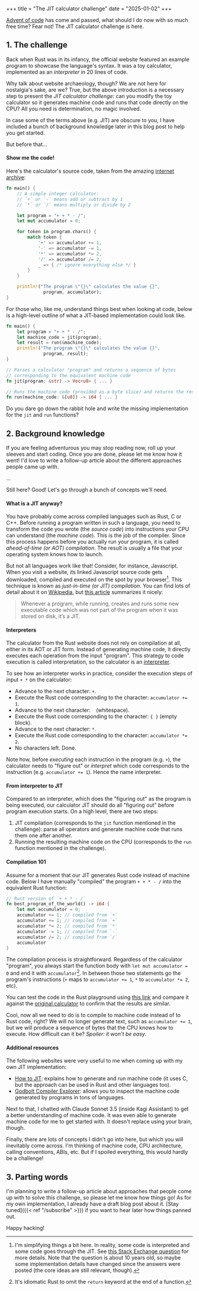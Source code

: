 +++
title = "The JIT calculator challenge"
date = "2025-01-02"
+++

[Advent of code](https://adventofcode.com/) has come and passed, what should I do now with so much free time? Fear not! The JIT calculator challenge is here.

## 1. The challenge

Back when Rust was in its infancy, the official website featured an example program to showcase the language's syntax. It was a toy calculator, implemented as an _interpreter_ in 20 lines of code.

Why talk about website archaeology, though? We are not here for nostalgia's sake, are we? True, but the above introduction is a necessary step to present the _JIT calculator challenge_: can you modify the toy calculator so it generates machine code and runs that code directly on the CPU? All you need is determination, no magic involved.

In case some of the terms above (e.g. JIT) are obscure to you, I have included a bunch of background knowledge later in this blog post to help you get started.

But before that...

#### Show me the code!

Here's the calculator's source code, taken from the amazing [internet archive](https://web.archive.org/web/20150310032544/rust-lang.org):

```rust
fn main() {
    // A simple integer calculator:
    // `+` or `-` means add or subtract by 1
    // `*` or `/` means multiply or divide by 2

    let program = "+ + * - /";
    let mut accumulator = 0;

    for token in program.chars() {
        match token {
            '+' => accumulator += 1,
            '-' => accumulator -= 1,
            '*' => accumulator *= 2,
            '/' => accumulator /= 2,
            _ => { /* ignore everything else */ }
        }
    }

    println!("The program \"{}\" calculates the value {}",
              program, accumulator);
}
```

For those who, like me, understand things best when looking at code, below is a high-level outline of what a JIT-based implementation could look like.

```rust
fn main() {
	let program = "+ + * - /";
	let machine_code = jit(program);
	let result = run(&machine_code);
	println!("The program \"{}\" calculates the value {}",
              program, result);
}

// Parses a calculator "program" and returns a sequence of bytes
// corresponding to the equivalent machine code
fn jit(program: &str) -> Vec<u8> { ... }

// Runs the machine code (provided as a byte slice) and returns the resulting value
fn run(machine_code: &[u8]) -> i64 { ... }
```

Do you dare go down the rabbit hole and write the missing implementation for the `jit` and `run` functions?
## 2. Background knowledge

If you are feeling adventurous you may stop reading now, roll up your sleeves and start coding. Once you are done, please let me know how it went! I'd love to write a follow-up article about the different approaches people came up with.

...

Still here? Good! Let's go through a bunch of concepts we'll need.

#### What is a JIT anyway?

You have probably come across compiled languages such as Rust, C or C++. Before running a program written in such a language, you need to transform the code you wrote (the _source code_) into instructions your CPU can understand (the _machine code_). This is the job of the compiler. Since this process happens before you actually run your program, it is called _ahead-of-time (or AOT) compilation_. The result is usually a file that your operating system knows how to launch.

But not all languages work like that! Consider, for instance, Javascript. When you visit a website, its linked Javascript source code gets downloaded, compiled and executed on the spot by your browser[^1]. This technique is known as _just-in-time (or JIT) compilation_. You can find lots of detail about it on [Wikipedia](https://en.wikipedia.org/wiki/Just-in-time_compilation), but [this article](https://eli.thegreenplace.net/2013/11/05/how-to-jit-an-introduction) summarizes it nicely:

> Whenever a program, while running, creates and runs some new executable code which was not part of the program when it was stored on disk, it’s a JIT.
#### Interpreters

The calculator from the Rust website does not rely on compilation at all, either in its AOT or JIT form. Instead of generating machine code, it directly executes each operation from the input "program". This strategy to code execution is called interpretation, so the calculator is an [interpreter](https://en.wikipedia.org/wiki/Interpreter_(computing)).

To see how an interpreter works in practice, consider the execution steps of input `+ *` on the calculator:

- Advance to the next character: `+`.
- Execute the Rust code corresponding to the character: `accumulator += 1`.
- Advance to the next character: ` `&nbsp;(whitespace).
- Execute the Rust code corresponding to the character: `{ }` (empty block).
- Advance to the next character: `*`.
- Execute the Rust code corresponding to the character: `accumulator *= 2`.
- No characters left. Done.

Note how, before _executing_ each instruction in the program (e.g. `+`), the calculator needs to "figure out" or _interpret_ which code corresponds to the instruction (e.g. `accumulator += 1`). Hence the name interpreter.

#### From interpreter to JIT

Compared to an interpreter, which does the "figuring out" as the program is being executed, our calculator JIT should do all "figuring out" before program execution starts. On a high level, there are two steps:

1. JIT compilation (corresponds to the `jit` function mentioned in the challenge): parse all operators and generate machine code that runs them one after another.
2. Running the resulting machine code on the CPU (corresponds to the `run` function mentioned in the challenge).

#### Compilation 101

Assume for a moment that our JIT generates Rust code instead of machine code. Below I have manually "compiled" the program `+ + * - /` into the equivalent Rust function:

```rust
// Rust version of `+ + * - /`
fn best_program_of_the_world() -> i64 {
	let mut accumulator = 0;
	accumulator += 1; // compiled from `+`
	accumulator += 1; // compiled from `+`
	accumulator *= 2; // compiled from `*`
	accumulator -= 1; // compiled from `-`
	accumulator /= 2; // compiled from `/`
	accumulator
}
```

The compilation process is straightforward. Regardless of the calculator "program", you always start the function body with `let mut accumulator = 0` and end it with `accumulator`[^2]. In between those two statements go the program's instructions (`+` maps to `accumulator += 1`, `*` to `accumulator *= 2`, etc).

You can test the code in the Rust playground using [this link](https://play.rust-lang.org/?version=stable&mode=debug&edition=2021&gist=90988caf3eea6b0026cd418c6113ce19) and compare it against the [original calculator](https://play.rust-lang.org/?version=stable&mode=debug&edition=2021&gist=1665ff092e75bee45f543aafaf7f522c) to confirm that the results are similar.

Cool, now all we need to do is to compile to machine code instead of to Rust code, right? We will no longer generate text, such as `accumulator += 1`, but we will produce a sequence of bytes that the CPU knows how to execute. How difficult can it be? _Spoiler: it won't be easy_.

#### Additional resources

The following websites were very useful to me when coming up with my own JIT implementation:

- [How to JIT](https://eli.thegreenplace.net/2013/11/05/how-to-jit-an-introduction): explains how to generate and run machine code (it uses C, but the approach can be used in Rust and other languages too).
- [Godbolt Compiler Explorer](https://godbolt.org/): allows you to inspect the machine code generated by programs in tons of languages.

Next to that, I chatted with Claude Sonnet 3.5 (inside Kagi Assistant) to get a better understanding of machine code. It was even able to generate machine code for me to get started with. It doesn't replace using your brain, though.

Finally, there are lots of concepts I didn't go into here, but which you will inevitably come across. I'm thinking of machine code, CPU architecture, calling conventions, ABIs, etc. But if I spoiled everything, this would hardly be a challenge!

## 3. Parting words

I'm planning to write a follow-up article about approaches that people come up with to solve this challenge, so please let me know how things go! As for my own implementation, I already have a draft blog post about it. [Stay tuned]({{< ref "/subscribe" >}}) if you want to hear later how things panned out.

Happy hacking!

[^1]: I'm simplifying things a bit here. In reality, some code is interpreted and some code goes through the JIT. See [this Stack Exchange question](https://softwareengineering.stackexchange.com/q/291230) for more details. Note that the question is about 10 years old, so maybe some implementation details have changed since the answers were posted (the core ideas are still relevant, though).
[^2]: It's idiomatic Rust to omit the `return` keyword at the end of a function.
